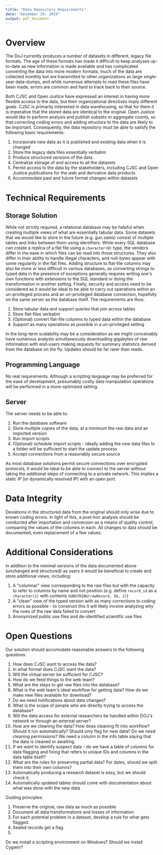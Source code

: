 ```yaml
---
title: "Data Repository Requirements"
date: "December 20, 2016"
output: pdf_document
---
```


# Overview

The DoJ currently produces a number of datasets in different, legacy file formats. The age of these formats has made it difficult to keep analyses up-to-date as new information is made available and has complicated converting the data into more modern formats: much of the data are collected monthly but are transmitted to other organizations as large single-year data-dumps, and while numerous attempts to read these files have been made, errors are common and hard to track back to their source.

Both CJSC and Open Justice have expressed an interest in having more flexible access to the data, but their organizational directives imply different goals. CJSC is primarily interested in data warehousing, so that for them it is imperative that the stored data are identical to the original. Open Justice would like to perform analysis and publish subsets or aggregate counts, so that correcting coding errors and adding structure to the data are likely to be important. Consequently, the data repository must be able to satisfy the following basic requirements:

1. Incorporate new data as it is published and existing data when it is changed
2. Store the legacy data files essentially verbatim
3. Produce structured versions of the data
4. Centralize storage of and access to all the datasets
5. Permit access to the data by the stakeholders, including CJSC and Open Justice publications for the web and derivative data products
6. Accommodate past and future format changes within datasets

# Technical Requirements

## Storage Solution

While not strictly required, a relational database may be helpful when creating multiple views of what are essentially tabular data. Some datasets that we would like to store in the future (e.g. gun sales) consist of multiple tables and links between them using identifiers. While every SQL database can create a replica of a flat file using a `character(N)` type, the vendors differ in the ease in which files can be read into those structures. They also differ in their ability to handle illegal characters, and null-bytes appear with some regularity in the flat files. Adding structure to flat-file columns may also be more or less difficult in various databases, as converting strings to typed data in the presence of exceptions generally requires writing one's own functions with extensions to the SQL standard or doing the transformation in another setting. Finally, security and access need to be considered as it would be ideal to be able to carry out operations within an un-privileged process and an un-privileged database connection, hopefully on the same server as the database itself. The requirements are thus:

1. Store tabular data and support queries that join across tables
2. Store flat-files verbatim
3. (Optional) convert flat-file columns to typed data within the database
4. Support as many operations as possible in a un-privileged setting

In the long-term scalability may be a consideration as we might conceivably have numerous analysts simultaneously downloading gigabytes of raw information with end-users making requests for summary statistics derived from the database on the fly. Updates should be far rarer than reads.

## Programming Language

No real requirements. Although a scripting language may be preferred for the ease of development, presumably costly data manipulation operations will be performed in a more-optimized setting.

## Server

The server needs to be able to:

1. Run the database software
2. Store multiple copies of the data, at a minimum the raw data and an imported version
3. Run import scripts
4. (Optional) schedule import scripts - ideally adding the new data files to a folder will be sufficient to start the update process
5. Accept connections from a reasonably secure source

As most database solutions permit secure connections over encrypted protocols, it would be ideal to be able to connect to the server without taking the additional steps of connecting to a private network. This implies a static IP (or dynamically resolved IP) with an open port.

# Data Integrity

Deviations in the structured data from the original should only arise due to known coding errors. In light of this, a post-hoc analysis should be conducted after importation and conversion as a means of quality control, comparing the values of the columns in each. All changes to data should be documented, even replacement of a few values. 

# Additional Considerations

In addition to the minimal versions of the data documented above (unchanged and structured) as users it would be beneficial to create and store additional views, including:

1. A "columnar" view corresponding to the raw files but with the capacity to refer to columns by name and not position (e.g. define `record_id` as a `character(2)` with contents `SUBSTRING(rawRecord, 54, 2)`)
2. A "clean" view of the typed version with as many corrections to coding errors as possible - to construct this it will likely involve analyzing why the rows of the raw data failed to convert
3. Anonymized public use files and de-identified scientific use files

# Open Questions

Our solution should accomodate reasonable answers to the following questions:

1. How does CJSC want to access the data?
2. In what format does CJSC want the data?
3. Will the virtual server be sufficient for CJSC?
4. How do we feed things to the web team?
5. What are the steps to get raw files into the database?
6. What is the web team's ideal workflow for getting data? How do we make new files available for download?
7. Do we need notifications about data changes?
8. What is the scope of people who are directly trying to access the database?
9. Will the data access for external researchers be handled within DOJ's network or through an external server?
10. How are we cleaning the data? How does cleaning fit into workflow? Should it run automatically? Should only flag for new data? Do we need cleaning permissions? We need a column in the info table saying that the data is cleaned or awaiting. 
11. If we want to identify suspect data - do we have a table of columns for data flagging and fixing that refers to unique IDs and columns in the data table itself? 
12. What are the rules for preserving partial data? For dates, should we split them into their own columns?
13. Automatically producing a research dataset is easy, but we should check it. 
14. Automatically updated tables should come with documentation about what was done with the new data

Guiding principles:

1. Preserve the original, raw data as much as possible
2. Document all data transformations and losses of information
3. For each potential problem in a dataset, develop a rule for what gets flagged.
4. Sealed records get a flag. 
5. 

Do we install a scripting environment on Windows? Should we install Cygwin?



